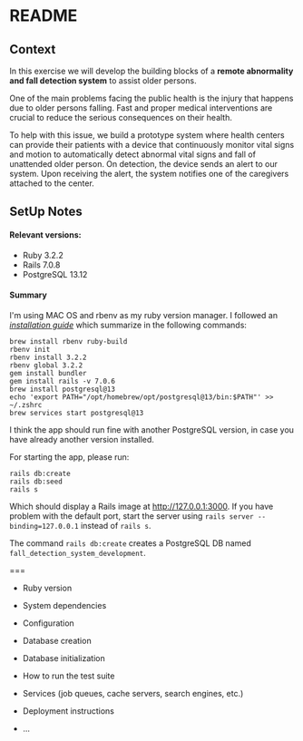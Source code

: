 # README

## Context

In this exercise we will develop the building blocks of a **remote abnormality and fall detection system** to assist older persons.

One of the main problems facing the public health is the injury that happens due to older persons falling. Fast and proper medical interventions are crucial to reduce the serious consequences on their health.

To help with this issue, we build a prototype system where health centers can provide their patients with a device that continuously monitor vital signs and motion to automatically detect abnormal vital signs and fall of unattended older person. On detection, the device sends an alert to our system. Upon receiving the alert, the system notifies one of the caregivers attached to the center.

## SetUp Notes

#### Relevant versions:

- Ruby 3.2.2
- Rails 7.0.8
- PostgreSQL 13.12

#### Summary

I'm using MAC OS and rbenv as my ruby version manager. I followed an *[installation guide](https://gorails.com/setup/macos/10.14-mojave)* which summarize in the following commands:

```
brew install rbenv ruby-build
rbenv init
rbenv install 3.2.2
rbenv global 3.2.2
gem install bundler
gem install rails -v 7.0.6
brew install postgresql@13
echo 'export PATH="/opt/homebrew/opt/postgresql@13/bin:$PATH"' >> ~/.zshrc
brew services start postgresql@13
```

I think the app should run fine with another PostgreSQL version, in case you have already another version installed.

For starting the app, please run:

```
rails db:create
rails db:seed
rails s
```

Which should display a Rails image at <http://127.0.0.1:3000>. If you have problem with the default port, start the server using `rails server --binding=127.0.0.1` instead of `rails s`.

The command `rails db:create` creates a PostgreSQL DB named `fall_detection_system_development`.







===

* Ruby version

* System dependencies

* Configuration

* Database creation

* Database initialization

* How to run the test suite

* Services (job queues, cache servers, search engines, etc.)

* Deployment instructions

* ...
